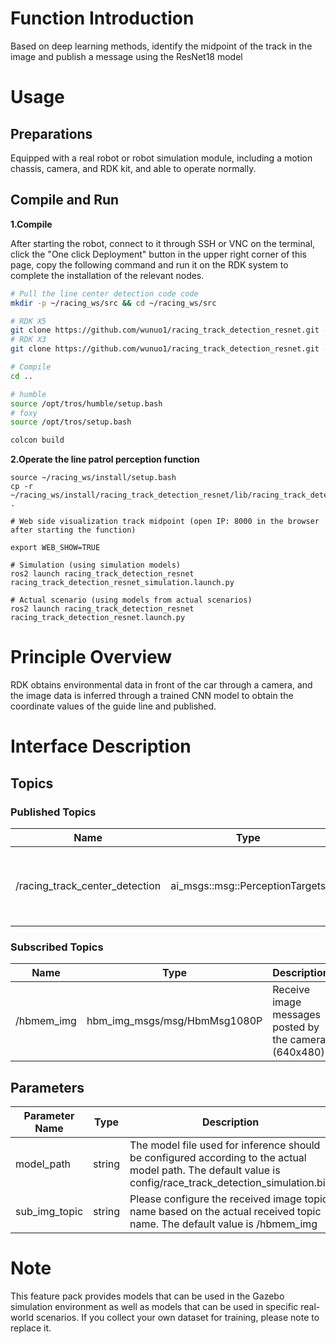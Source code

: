 # Function Introduction

Based on deep learning methods, identify the midpoint of the track in the image and publish a message using the ResNet18 model

# Usage

## Preparations

Equipped with a real robot or robot simulation module, including a motion chassis, camera, and RDK kit, and able to operate normally.

## Compile and Run

**1.Compile**

After starting the robot, connect to it through SSH or VNC on the terminal, click the "One click Deployment" button in the upper right corner of this page, copy the following command and run it on the RDK system to complete the installation of the relevant nodes.

```bash
# Pull the line center detection code code
mkdir -p ~/racing_ws/src && cd ~/racing_ws/src

# RDK X5
git clone https://github.com/wunuo1/racing_track_detection_resnet.git -b feature-x5
# RDK X3
git clone https://github.com/wunuo1/racing_track_detection_resnet.git -b feature-x3

# Compile
cd ..

# humble
source /opt/tros/humble/setup.bash
# foxy
source /opt/tros/setup.bash

colcon build
```

**2.Operate the line patrol perception function**

```shell
source ~/racing_ws/install/setup.bash
cp -r ~/racing_ws/install/racing_track_detection_resnet/lib/racing_track_detection_resnet/config/ .

# Web side visualization track midpoint (open IP: 8000 in the browser after starting the function)

export WEB_SHOW=TRUE

# Simulation (using simulation models)
ros2 launch racing_track_detection_resnet racing_track_detection_resnet_simulation.launch.py

# Actual scenario (using models from actual scenarios)
ros2 launch racing_track_detection_resnet racing_track_detection_resnet.launch.py
```


# Principle Overview

RDK obtains environmental data in front of the car through a camera, and the image data is inferred through a trained CNN model to obtain the coordinate values of the guide line and published.

# Interface Description

## Topics

### Published Topics

| Name                          | Type                        | Description                      |
| ----------------------------- | ------------------------------------------------------------ | ------------------------------------------------------ |
| /racing_track_center_detection                      | ai_msgs::msg::PerceptionTargets               | Publish the image coordinates of the midpoint of the track                 |

### Subscribed Topics
| Name                          | Type                       | Description                       |
| ----------------------------- | ------------------------------------------------------------ | ------------------------------------------------------ |
| /hbmem_img                     | hbm_img_msgs/msg/HbmMsg1080P                                    | Receive image messages posted by the camera (640x480)                   |

## Parameters

| Parameter Name        | Type        | Description   |
| --------------------- | ----------- | -------------------------------------------------------------------------------------------------- |
| model_path    | string | The model file used for inference should be configured according to the actual model path. The default value is config/race_track_detection_simulation.bin |
| sub_img_topic | string |  Please configure the received image topic name based on the actual received topic name. The default value is /hbmem_img |

# Note
This feature pack provides models that can be used in the Gazebo simulation environment as well as models that can be used in specific real-world scenarios. If you collect your own dataset for training, please note to replace it.